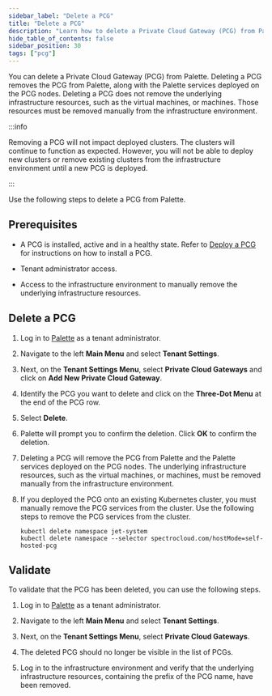 ```yaml
---
sidebar_label: "Delete a PCG"
title: "Delete a PCG"
description: "Learn how to delete a Private Cloud Gateway (PCG) from Palette."
hide_table_of_contents: false
sidebar_position: 30
tags: ["pcg"]
---
```


You can delete a Private Cloud Gateway (PCG) from Palette. Deleting a PCG removes the PCG from Palette, along with the
Palette services deployed on the PCG nodes. Deleting a PCG does not remove the underlying infrastructure resources, such
as the virtual machines, or machines. Those resources must be removed manually from the infrastructure environment.

:::info

Removing a PCG will not impact deployed clusters. The clusters will continue to function as expected. However, you will
not be able to deploy new clusters or remove existing clusters from the infrastructure environment until a new PCG is
deployed.

:::

Use the following steps to delete a PCG from Palette.

## Prerequisites

- A PCG is installed, active and in a healthy state. Refer to [Deploy a PCG](../deploy-pcg/deploy-pcg.md) for
  instructions on how to install a PCG.

- Tenant administrator access.

- Access to the infrastructure environment to manually remove the underlying infrastructure resources.

## Delete a PCG

1. Log in to [Palette](https://console.spectrocloud.com) as a tenant administrator.

2. Navigate to the left **Main Menu** and select **Tenant Settings**.

3. Next, on the **Tenant Settings Menu**, select **Private Cloud Gateways** and click on **Add New Private Cloud
   Gateway**.

4. Identify the PCG you want to delete and click on the **Three-Dot Menu** at the end of the PCG row.

5. Select **Delete**.

6. Palette will prompt you to confirm the deletion. Click **OK** to confirm the deletion.

7. Deleting a PCG will remove the PCG from Palette and the Palette services deployed on the PCG nodes. The underlying
   infrastructure resources, such as the virtual machines, or machines, must be removed manually from the infrastructure
   environment.

8. If you deployed the PCG onto an existing Kubernetes cluster, you must manually remove the PCG services from the
   cluster. Use the following steps to remove the PCG services from the cluster.

   ```shell
   kubectl delete namespace jet-system
   kubectl delete namespace --selector spectrocloud.com/hostMode=self-hosted-pcg
   ```

## Validate

To validate that the PCG has been deleted, you can use the following steps.

1. Log in to [Palette](https://console.spectrocloud.com) as a tenant administrator.

2. Navigate to the left **Main Menu** and select **Tenant Settings**.

3. Next, on the **Tenant Settings Menu**, select **Private Cloud Gateways**.

4. The deleted PCG should no longer be visible in the list of PCGs.

5. Log in to the infrastructure environment and verify that the underlying infrastructure resources, containing the
   prefix of the PCG name, have been removed.
